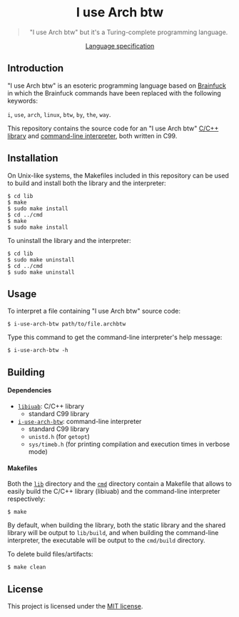 <div align="center">
    <h1>I use Arch btw</h1>
    <blockquote>
        <p>"I use Arch btw" but it's a Turing-complete programming language.</p>
    </blockquote>
    <a href="./SPECIFICATION.md">Language specification</a>
</div>

## Introduction

"I use Arch btw" is an esoteric programming language based on
[Brainfuck](https://en.wikipedia.org/wiki/Brainfuck) in which the Brainfuck
commands have been replaced with the following keywords:

`i`, `use`, `arch`, `linux`, `btw`, `by`, `the`, `way`.

This repository contains the source code for an "I use Arch btw"
[C/C++ library](./lib) and [command-line interpreter](./cmd), both written in
C99.

## Installation

On Unix-like systems, the Makefiles included in this repository can be used to
build and install both the library and the interpreter:

```
$ cd lib
$ make
$ sudo make install
$ cd ../cmd
$ make
$ sudo make install
```

To uninstall the library and the interpreter:

```
$ cd lib
$ sudo make uninstall
$ cd ../cmd
$ sudo make uninstall
```

## Usage

To interpret a file containing "I use Arch btw" source code:

```
$ i-use-arch-btw path/to/file.archbtw
```

Type this command to get the command-line interpreter's help message:

```
$ i-use-arch-btw -h
```

## Building

#### Dependencies

* [`libiuab`](./lib): C/C++ library
    - standard C99 library
* [`i-use-arch-btw`](./cmd): command-line interpreter
    - standard C99 library
    - `unistd.h` (for `getopt`)
    - `sys/timeb.h` (for printing compilation and execution times in verbose
    mode)

#### Makefiles

Both the [`lib`](./lib) directory and the [`cmd`](./cmd) directory contain a
Makefile that allows to easily build the C/C++ library (libiuab) and the
command-line interpreter respectively:

```
$ make
```

By default, when building the library, both the static library and the shared
library will be output to `lib/build`, and when building the command-line
interpreter, the executable will be output to the `cmd/build` directory.

To delete build files/artifacts:

```
$ make clean
```

## License

This project is licensed under the [MIT license](./LICENSE).
